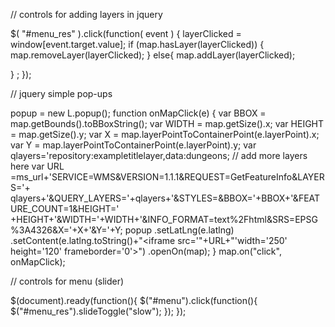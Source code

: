 // controls for adding layers in jquery

$( "#menu_res" ).click(function( event ) {
 layerClicked = window[event.target.value];
 if (map.hasLayer(layerClicked)) {
 map.removeLayer(layerClicked);
 }
 else{
 map.addLayer(layerClicked);

 } ;
});

// jquery simple pop-ups

popup = new L.popup();
function onMapClick(e) {
var BBOX = map.getBounds().toBBoxString();
var WIDTH = map.getSize().x;
var HEIGHT = map.getSize().y;
var X = map.layerPointToContainerPoint(e.layerPoint).x;
var Y = map.layerPointToContainerPoint(e.layerPoint).y;
var qlayers='repository:exampletitlelayer,data:dungeons; // add more layers here
var URL =ms_url+'SERVICE=WMS&VERSION=1.1.1&REQUEST=GetFeatureInfo&LAYERS='+
qlayers+'&QUERY_LAYERS='+qlayers+'&STYLES=&BBOX='+BBOX+'&FEATURE_COUNT=1&HEIGHT='
+HEIGHT+'&WIDTH='+WIDTH+'&INFO_FORMAT=text%2Fhtml&SRS=EPSG%3A4326&X='+X+'&Y='+Y;
popup
.setLatLng(e.latlng)
.setContent(e.latlng.toString()+"<iframe src='"+URL+"'width='250' height='120'
frameborder='0'></iframe>")
.openOn(map);
}
map.on("click", onMapClick);

// controls for menu (slider)

$(document).ready(function(){
 $("#menu").click(function(){
 $("#menu_res").slideToggle("slow");
 });
});